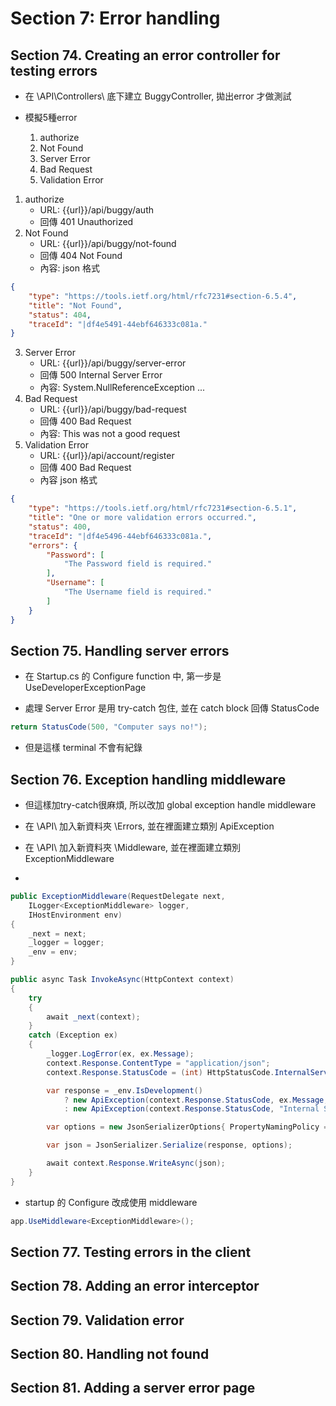 # Section 7: Error handling

## Section 74. Creating an error controller for testing errors

- 在 \API\Controllers\ 底下建立 BuggyController, 拋出error 才做測試

- 模擬5種error
    1. authorize
    2. Not Found
    3. Server Error
    4. Bad Request
    5. Validation Error

1. authorize
    - URL: {{url}}/api/buggy/auth
    - 回傳 401 Unauthorized
2. Not Found
    - URL: {{url}}/api/buggy/not-found
    - 回傳 404 Not Found
    - 內容: json 格式
```json
{
    "type": "https://tools.ietf.org/html/rfc7231#section-6.5.4",
    "title": "Not Found",
    "status": 404,
    "traceId": "|df4e5491-44ebf646333c081a."
}
```
3. Server Error
    - URL: {{url}}/api/buggy/server-error
    - 回傳 500 Internal Server Error 
    - 內容: System.NullReferenceException ... 
4. Bad Request
    - URL: {{url}}/api/buggy/bad-request
    - 回傳 400 Bad Request
    - 內容: This was not a good request
5. Validation Error
    - URL: {{url}}/api/account/register
    - 回傳 400 Bad Request
    - 內容 json 格式

```json
{
    "type": "https://tools.ietf.org/html/rfc7231#section-6.5.1",
    "title": "One or more validation errors occurred.",
    "status": 400,
    "traceId": "|df4e5496-44ebf646333c081a.",
    "errors": {
        "Password": [
            "The Password field is required."
        ],
        "Username": [
            "The Username field is required."
        ]
    }
}
```

## Section 75. Handling server errors

- 在 Startup.cs 的 Configure function 中, 第一步是 UseDeveloperExceptionPage

- 處理 Server Error 是用 try-catch 包住, 並在 catch block 回傳 StatusCode

```csharp
return StatusCode(500, "Computer says no!");
```

- 但是這樣 terminal 不會有紀錄

## Section 76. Exception handling middleware

- 但這樣加try-catch很麻煩, 所以改加 global exception handle middleware

- 在 \API\ 加入新資料夾 \Errors\, 並在裡面建立類別 ApiException

- 在 \API\ 加入新資料夾 \Middleware\, 並在裡面建立類別 ExceptionMiddleware

- 

```csharp
public ExceptionMiddleware(RequestDelegate next, 
    ILogger<ExceptionMiddleware> logger,
    IHostEnvironment env)
{
    _next = next;
    _logger = logger;
    _env = env;
}
```

```csharp
public async Task InvokeAsync(HttpContext context)
{
    try
    {
        await _next(context);
    }
    catch (Exception ex)
    {
        _logger.LogError(ex, ex.Message);
        context.Response.ContentType = "application/json";
        context.Response.StatusCode = (int) HttpStatusCode.InternalServerError;

        var response = _env.IsDevelopment() 
            ? new ApiException(context.Response.StatusCode, ex.Message, ex.StackTrace?.ToString())
            : new ApiException(context.Response.StatusCode, "Internal Server Error"); 

        var options = new JsonSerializerOptions{ PropertyNamingPolicy = JsonNamingPolicy.CamelCase };

        var json = JsonSerializer.Serialize(response, options);

        await context.Response.WriteAsync(json);
    }
}
```


- startup 的 Configure 改成使用 middleware
```csharp
app.UseMiddleware<ExceptionMiddleware>();
```


## Section 77. Testing errors in the client

## Section 78. Adding an error interceptor

## Section 79. Validation error

## Section 80. Handling not found

## Section 81. Adding a server error page

